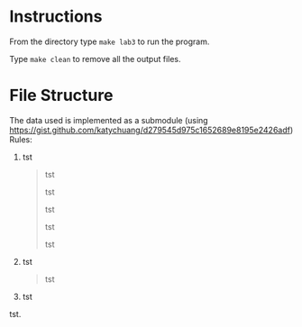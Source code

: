 # Instructions
From the directory type `make lab3` to run the program.

Type `make clean` to remove all the output files.
# File Structure
The data used is implemented as a submodule (using https://gist.github.com/katychuang/d279545d975c1652689e8195e2426adf)
Rules:

1. tst

	> tst
	>
	> tst
	>
	> tst
	>
	> tst
	>
	> tst

2. tst

	> tst

3. tst


tst.
